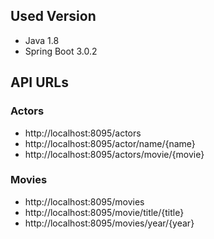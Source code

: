 ## Used Version
- Java 1.8
- Spring Boot 3.0.2

## API URLs
### Actors
- http://localhost:8095/actors
- http://localhost:8095/actor/name/{name}
- http://localhost:8095/actors/movie/{movie}

### Movies
- http://localhost:8095/movies
- http://localhost:8095/movie/title/{title}
- http://localhost:8095/movies/year/{year}

